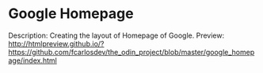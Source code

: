 # Google Homepage

Description: Creating the layout of Homepage of Google.
Preview: http://htmlpreview.github.io/?https://github.com/fcarlosdev/the_odin_project/blob/master/google_homepage/index.html


